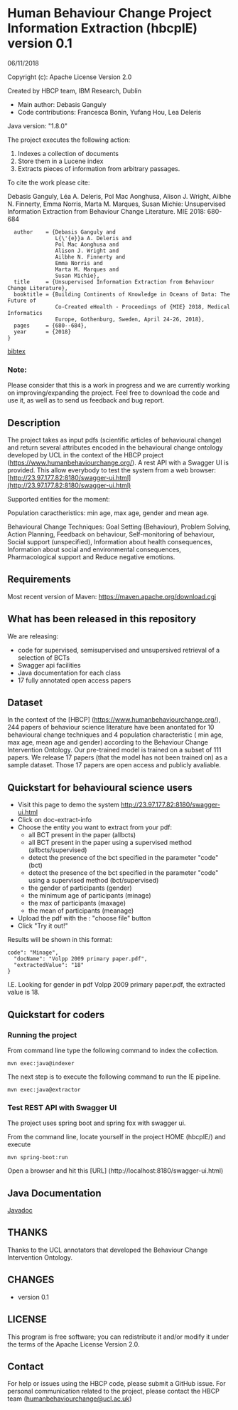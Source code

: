 # Human Behaviour Change Project Information Extraction (hbcpIE)  version 0.1

06/11/2018

Copyright (c): Apache License Version 2.0

Created by HBCP team, IBM Research, Dublin

* Main author: Debasis Ganguly
* Code contributions: Francesca Bonin, Yufang Hou, Lea Deleris

Java version: "1.8.0"

The project executes the following action:
1. Indexes a collection of documents
2. Store them in a Lucene index
3. Extracts pieces of information from arbitrary passages.


To cite the work please cite:

Debasis Ganguly, Léa A. Deleris, Pol Mac Aonghusa, Alison J. Wright, Ailbhe N. Finnerty, Emma Norris, Marta M. Marques, Susan Michie:
Unsupervised Information Extraction from Behaviour Change Literature. MIE 2018: 680-684
```@inproceedings{DBLP:conf/mie/GangulyAAWFNMM18,
  author    = {Debasis Ganguly and
               L{\'{e}}a A. Deleris and
               Pol Mac Aonghusa and
               Alison J. Wright and
               Ailbhe N. Finnerty and
               Emma Norris and
               Marta M. Marques and
               Susan Michie},
  title     = {Unsupervised Information Extraction from Behaviour Change Literature},
  booktitle = {Building Continents of Knowledge in Oceans of Data: The Future of
               Co-Created eHealth - Proceedings of {MIE} 2018, Medical Informatics
               Europe, Gothenburg, Sweden, April 24-26, 2018},
  pages     = {680--684},
  year      = {2018}
}
```
[bibtex](https://dblp.uni-trier.de/rec/bibtex/conf/mie/GangulyAAWFNMM18)

### Note:
Please consider that this is a work in progress and we are currently working on improving/expanding the project.
Feel free to download the code and use it, as well as to send us feedback and bug report.


## Description
The project takes as input pdfs (scientific articles of behavioural change) and return several attributes encoded in the behavioural change ontology developed by UCL in the context of the HBCP project (https://www.humanbehaviourchange.org/).
A rest API with a Swagger UI is provided. This allow everybody to test the system from a web browser: [http://23.97.177.82:8180/swagger-ui.html](http://23.97.177.82:8180/swagger-ui.html)
 
Supported entities for the moment:

Population caractheristics: min age, max age, gender and mean age.

Behavioural Change Techniques: Goal Setting (Behaviour), Problem Solving, Action Planning, Feedback on behaviour, Self-monitoring of behaviour, Social support (unspecified), Information about health consequences, Information about social and environmental consequences, Pharmacological support and Reduce negative emotions.


## Requirements
Most recent version of Maven: https://maven.apache.org/download.cgi

## What has been released in this repository

We are releasing:
- code for supervised, semisupervised and unsupersived retrieval of a selection of BCTs
- Swagger api facilities
- Java documentation for each class
- 17 fully annotated open access papers

## Dataset
In the context of the [HBCP] (https://www.humanbehaviourchange.org/), 244 papers of behaviour science literature have been anontated for 10 behavioural change techniques and 4 population characteristic ( min age, max age, mean age and gender) according to the Behaviour Change Intervention Ontology. 
Our pre-trained model is trained on a subset of 111 papers.
We release 17 papers (that the model has not been trained on) as a sample dataset. Those 17 papers are open access and publicly avaliable.


## Quickstart for behavioural science users
- Visit this page to demo the system http://23.97.177.82:8180/swagger-ui.html
- Click on doc-extract-info
- Choose the entity you want to extract from your pdf:
     - all BCT present in the paper (allbcts)
     - all BCT present in the paper using a supervised method (allbcts/supervised)
     - detect the presence of the bct specified in the parameter "code" (bct)
     - detect the presence of the bct specified in the parameter "code" using a supervised method (bct/supervised)
     - the gender of participants (gender)
     - the minimum age of participants (minage)
     - the max of participants (maxage)
     - the mean of participants (meanage)
- Upload the pdf with the : "choose file" button
- Click "Try it out!" 

Results will be shown in this format:

```
code": "Minage",
  "docName": "Volpp 2009 primary paper.pdf",
  "extractedValue": "18"
}
```

I.E. Looking for gender in pdf Volpp 2009 primary paper.pdf, the extracted value is 18.



## Quickstart for coders


### Running the project
From command line type the following command to index the collection.
```
mvn exec:java@indexer
```
The next step is to execute the following command to run the IE pipeline.
```
mvn exec:java@extractor
```

### Test REST API with Swagger UI
The project uses spring boot and spring fox with swagger ui. 

From the command line, locate yourself in the project HOME (hbcpIE/) and execute
```
mvn spring-boot:run
```
Open a browser and hit this [URL] (http://localhost:8180/swagger-ui.html)


## Java Documentation
[Javadoc](apidocs/index.html)


## THANKS
Thanks to the UCL annotators that developed the Behaviour Change Intervention Ontology.

## CHANGES
- version 0.1 

## LICENSE
This program is free software; you can redistribute it and/or
 modify it under the terms of the Apache License Version 2.0.

## Contact

For help or issues using the HBCP code, please submit a GitHub issue.
For personal communication related to the project, please contact the HBCP team (humanbehaviourchange@ucl.ac.uk) 
